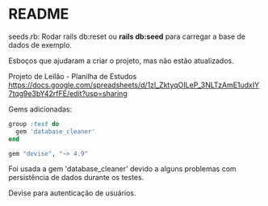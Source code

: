 # README

seeds.rb: Rodar rails db:reset ou **rails db:seed** para carregar a base de dados de exemplo.

Esboços que ajudaram a criar o projeto, mas não estão atualizados.

Projeto de Leilão - Planilha de Estudos
https://docs.google.com/spreadsheets/d/1zl_ZktyqOILeP_3NLTzAmE1udxIY7tqg9e3bY42rfFE/edit?usp=sharing


Gems adicionadas:
```ruby
group :test do
  gem 'database_cleaner'
end

gem "devise", "~> 4.9"
```

Foi usada a gem 'database_cleaner' devido a alguns problemas com persistência de dados durante os testes.

Devise para autenticação de usuários.